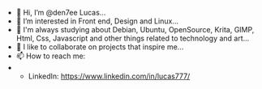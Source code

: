 - 👋 Hi, I’m @den7ee Lucas...
- 👀 I’m interested in Front end, Design and Linux...
- 🌱 I'm always studying about Debian, Ubuntu, OpenSource, Krita, GIMP, Html, Css, Javascript and other things related to technology and art...
- 💞️ I like to collaborate on projects that inspire me...
- 📫 How to reach me: 
- - LinkedIn: https://www.linkedin.com/in/lucas777/
